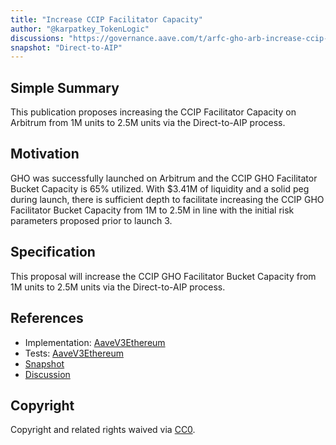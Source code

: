 ```yaml
---
title: "Increase CCIP Facilitator Capacity"
author: "@karpatkey_TokenLogic"
discussions: "https://governance.aave.com/t/arfc-gho-arb-increase-ccip-facilitator-capacity/18169"
snapshot: "Direct-to-AIP"
---
```


## Simple Summary

This publication proposes increasing the CCIP Facilitator Capacity on Arbitrum from 1M units to 2.5M units via the Direct-to-AIP process.

## Motivation

GHO was successfully launched on Arbitrum and the CCIP GHO Facilitator Bucket Capacity is 65% utilized. With $3.41M of liquidity and a solid peg during launch, there is sufficient depth to facilitate increasing the CCIP GHO Facilitator Bucket Capacity from 1M to 2.5M in line with the initial risk parameters proposed prior to launch 3.

## Specification

This proposal will increase the CCIP GHO Facilitator Bucket Capacity from 1M units to 2.5M units via the Direct-to-AIP process.

## References

- Implementation: [AaveV3Ethereum](https://github.com/bgd-labs/aave-proposals-v3/blob/main/src/20240707_AaveV3Ethereum_IncreaseCCIPFacilitatorCapacity/AaveV3Ethereum_IncreaseCCIPFacilitatorCapacity_20240707.sol)
- Tests: [AaveV3Ethereum](https://github.com/bgd-labs/aave-proposals-v3/blob/main/src/20240707_AaveV3Ethereum_IncreaseCCIPFacilitatorCapacity/AaveV3Ethereum_IncreaseCCIPFacilitatorCapacity_20240707.t.sol)
- [Snapshot](Direct-to-AIP)
- [Discussion](https://governance.aave.com/t/arfc-gho-arb-increase-ccip-facilitator-capacity/18169)

## Copyright

Copyright and related rights waived via [CC0](https://creativecommons.org/publicdomain/zero/1.0/).
